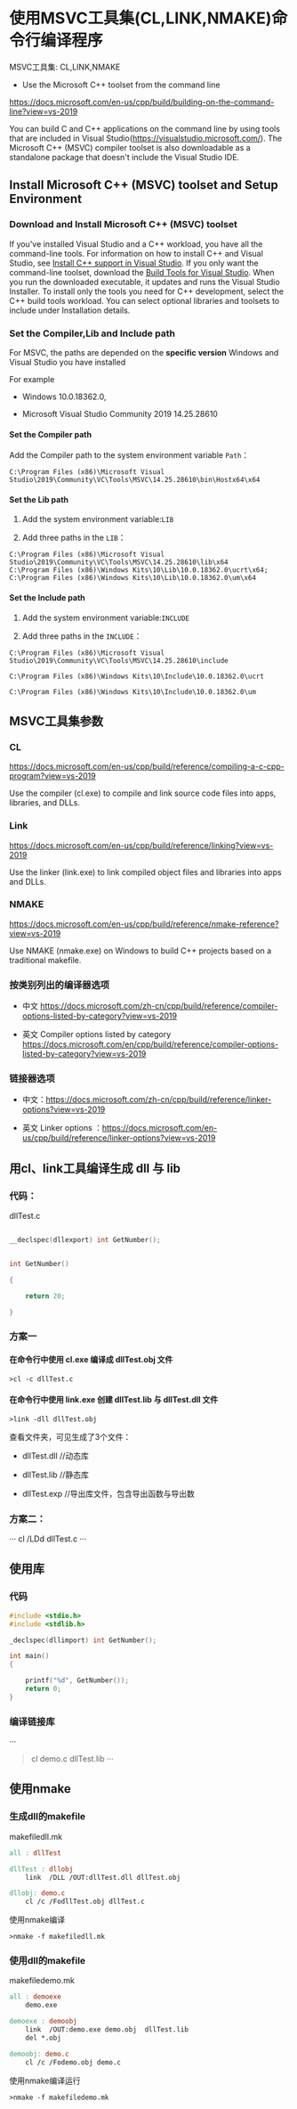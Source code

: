 #  使用MSVC工具集(CL,LINK,NMAKE)命令行编译程序

MSVC工具集: CL,LINK,NMAKE

 * Use the Microsoft C++ toolset from the command line

https://docs.microsoft.com/en-us/cpp/build/building-on-the-command-line?view=vs-2019

You can build C and C++ applications on the command line by using tools that are included in Visual Studio(https://visualstudio.microsoft.com/). The Microsoft C++ (MSVC) compiler toolset is also downloadable as a standalone package that doesn't include the Visual Studio IDE.

## Install Microsoft C++ (MSVC) toolset and Setup Environment

### Download and Install Microsoft C++ (MSVC) toolset

If you've installed Visual Studio and a C++ workload, you have all the command-line tools. For information on how to install C++ and Visual Studio, see [Install C++ support in Visual Studio](https://docs.microsoft.com/en-us/cpp/build/vscpp-step-0-installation?view=vs-2019). If you only want the command-line toolset, download the [Build Tools for Visual Studio](https://visualstudio.microsoft.com/downloads/#build-tools-for-visual-studio-2019). When you run the downloaded executable, it updates and runs the Visual Studio Installer. To install only the tools you need for C++ development, select the C++ build tools workload. You can select optional libraries and toolsets to include under Installation details.

### Set the Compiler,Lib and Include path

For MSVC, the paths are depended on the **specific version** Windows and Visual Studio you have installed 

For example

* Windows 10.0.18362.0, 

* Microsoft Visual Studio Community 2019 14.25.28610

#### Set the Compiler path

Add the Compiler path to the system environment variable `Path`：
```
C:\Program Files (x86)\Microsoft Visual Studio\2019\Community\VC\Tools\MSVC\14.25.28610\bin\Hostx64\x64
```

#### Set the Lib path

1. Add the system environment variable:`LIB`

2. Add three paths in the `LIB`：
```
C:\Program Files (x86)\Microsoft Visual Studio\2019\Community\VC\Tools\MSVC\14.25.28610\lib\x64
C:\Program Files (x86)\Windows Kits\10\Lib\10.0.18362.0\ucrt\x64; 
C:\Program Files (x86)\Windows Kits\10\Lib\10.0.18362.0\um\x64
```

#### Set the Include path

1. Add the system environment variable:`INCLUDE`

2. Add three paths in the `INCLUDE`：

```
C:\Program Files (x86)\Microsoft Visual Studio\2019\Community\VC\Tools\MSVC\14.25.28610\include

C:\Program Files (x86)\Windows Kits\10\Include\10.0.18362.0\ucrt

C:\Program Files (x86)\Windows Kits\10\Include\10.0.18362.0\um
```

## MSVC工具集参数

### CL

https://docs.microsoft.com/en-us/cpp/build/reference/compiling-a-c-cpp-program?view=vs-2019

Use the compiler (cl.exe) to compile and link source code files into apps, libraries, and DLLs.

### Link

https://docs.microsoft.com/en-us/cpp/build/reference/linking?view=vs-2019

Use the linker (link.exe) to link compiled object files and libraries into apps and DLLs.

### NMAKE

https://docs.microsoft.com/en-us/cpp/build/reference/nmake-reference?view=vs-2019

Use NMAKE (nmake.exe) on Windows to build C++ projects based on a traditional makefile.

### 按类别列出的编译器选项

* 中文 https://docs.microsoft.com/zh-cn/cpp/build/reference/compiler-options-listed-by-category?view=vs-2019

* 英文 Compiler options listed by category  https://docs.microsoft.com/en/cpp/build/reference/compiler-options-listed-by-category?view=vs-2019

### 链接器选项

* 中文：https://docs.microsoft.com/zh-cn/cpp/build/reference/linker-options?view=vs-2019

* 英文 Linker options ：https://docs.microsoft.com/en-us/cpp/build/reference/linker-options?view=vs-2019

## 用cl、link工具编译生成 dll 与 lib

### 代码：

 dllTest.c

```c

__declspec(dllexport) int GetNumber(); 


int GetNumber()

{

	return 20;

}
```

### 方案一

#### 在命令行中使用 cl.exe 编译成 dllTest.obj 文件

```
>cl -c dllTest.c
```

#### 在命令行中使用 link.exe 创建 dllTest.lib 与 dllTest.dll 文件

```
>link -dll dllTest.obj
```

查看文件夹，可见生成了3个文件：

* dllTest.dll //动态库

* dllTest.lib //静态库

* dllTest.exp //导出库文件，包含导出函数与导出数

### 方案二：
···
cl /LDd dllTest.c
···

## 使用库

### 代码

```c
#include <stdio.h>
#include <stdlib.h>

_declspec(dllimport) int GetNumber();

int main()
{

	printf("%d", GetNumber());
	return 0;
}
```

### 编译链接库

···
>cl demo.c dllTest.lib 
···


## 使用nmake

### 生成dll的makefile

makefiledll.mk

```makefile
all : dllTest

dllTest : dllobj
	link  /DLL /OUT:dllTest.dll dllTest.obj  

dllobj: demo.c
	cl /c /FodllTest.obj dllTest.c
```

使用nmake编译

```
>nmake -f makefiledll.mk
```

### 使用dll的makefile

makefiledemo.mk

```makefile
all : demoexe
	demo.exe

demoexe : demoobj
	link  /OUT:demo.exe demo.obj  dllTest.lib
	del *.obj

demoobj: demo.c
	cl /c /Fodemo.obj demo.c 
```	

使用nmake编译运行

```
>nmake -f makefiledemo.mk
```



